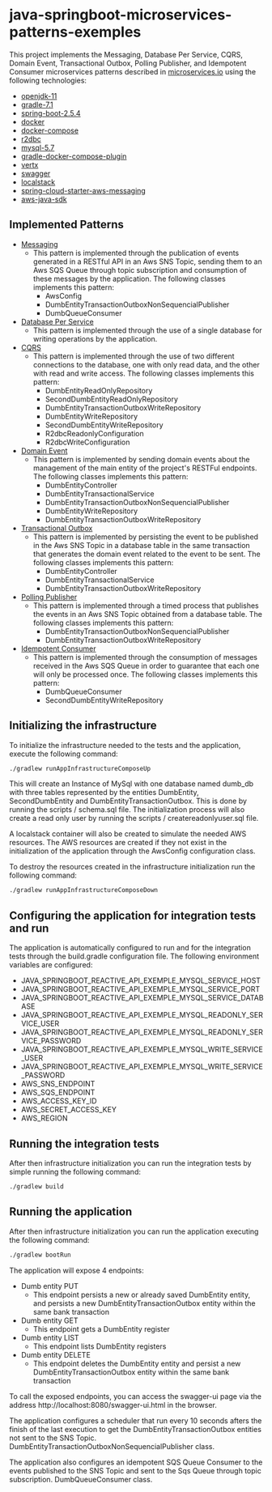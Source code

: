 # java-springboot-microservices-patterns-exemples

This project implements the Messaging, Database Per Service, CQRS, Domain Event, Transactional Outbox, Polling Publisher, and Idempotent Consumer microservices patterns described in [microservices.io](https://microservices.io) using the following technologies:
- [openjdk-11](https://openjdk.java.net/projects/jdk/11/)
- [gradle-7.1](https://docs.gradle.org/7.1/)
- [spring-boot-2.5.4](https://docs.spring.io/spring-boot/docs/2.5.4/reference/html/)
- [docker](https://www.docker.com/)
- [docker-compose](https://docs.docker.com/compose/)
- [r2dbc](https://r2dbc.io/)
- [mysql-5.7](https://dev.mysql.com/downloads/mysql/5.7.html)
- [gradle-docker-compose-plugin](https://github.com/avast/gradle-docker-compose-plugin)
- [vertx](https://vertx.io/)
- [swagger](https://swagger.io/)
- [localstack](https://github.com/localstack/localstack)
- [spring-cloud-starter-aws-messaging](https://github.com/awspring/spring-cloud-aws)
- [aws-java-sdk](https://docs.aws.amazon.com/sdk-for-java/index.html)

## Implemented Patterns
- [Messaging](https://microservices.io/patterns/communication-style/messaging.html)
  - This pattern is implemented through the publication of events generated in a RESTful API in an Aws SNS Topic, sending them to an Aws SQS Queue through topic subscription and consumption of these messages by the application. The following classes implements this pattern:
      - AwsConfig
      - DumbEntityTransactionOutboxNonSequencialPublisher
      - DumbQueueConsumer
- [Database Per Service](https://microservices.io/patterns/data/database-per-service.html)
  - This pattern is implemented through the use of a single database for writing operations by the application.
- [CQRS](https://microservices.io/patterns/data/cqrs.html)
  - This pattern is implemented through the use of two different connections to the database, one with only read data, and the other with read and write access. The following classes implements this pattern:
      - DumbEntityReadOnlyRepository
      - SecondDumbEntityReadOnlyRepository
      - DumbEntityTransactionOutboxWriteRepository
      - DumbEntityWriteRepository
      - SecondDumbEntityWriteRepository
      - R2dbcReadonlyConfiguration
      - R2dbcWriteConfiguration
- [Domain Event](https://microservices.io/patterns/data/domain-event.html)
    - This pattern is implemented by sending domain events about the management of the main entity of the project's RESTFul endpoints. The following classes implements this pattern:
      - DumbEntityController
      - DumbEntityTransactionalService
      - DumbEntityTransactionOutboxNonSequencialPublisher
      - DumbEntityWriteRepository
      - DumbEntityTransactionOutboxWriteRepository
- [Transactional Outbox](https://microservices.io/patterns/data/transactional-outbox.html)
  - This pattern is implemented by persisting the event to be published in the Aws SNS Topic in a database table in the same transaction that generates the domain event related to the event to be sent.  The following classes implements this pattern:
      - DumbEntityController
      - DumbEntityTransactionalService
      - DumbEntityTransactionOutboxWriteRepository
- [Polling Publisher](https://microservices.io/patterns/data/polling-publisher.html)
  - This pattern is implemented through a timed process that publishes the events in an Aws SNS Topic obtained from a database table. The following classes implements this pattern:
      - DumbEntityTransactionOutboxNonSequencialPublisher
      - DumbEntityTransactionOutboxWriteRepository
- [Idempotent Consumer](https://microservices.io/patterns/communication-style/idempotent-consumer.html) 
  - This pattern is implemented through the consumption of messages received in the Aws SQS Queue in order to guarantee that each one will only be processed once. The following classes implements this pattern:
      - DumbQueueConsumer
      - SecondDumbEntityWriteRepository

## Initializing the infrastructure

To initialize the infrastructure needed to the tests and the application, execute the following command:
```bash
./gradlew runAppInfrastructureComposeUp
```
This will create an Instance of MySql with one database named dumb_db with three tables represented by the entities DumbEntity, SecondDumbEntity and DumbEntityTransactionOutbox. This is done by running the scripts / schema.sql file.
The initialization process will also create a read only user by running the scripts / createreadonlyuser.sql file.

A localstack container will also be created to simulate the needed AWS resources. The AWS resources are created if they not exist in the initialization of the application through the AwsConfig configuration class.

To destroy the resources created in the infrastructure initialization run the following command:
```bash
./gradlew runAppInfrastructureComposeDown
```

## Configuring the application for integration tests and run
The application is automatically configured to run and for the integration tests through the build.gradle configuration file.
The following environment variables are configured:
  - JAVA_SPRINGBOOT_REACTIVE_API_EXEMPLE_MYSQL_SERVICE_HOST
  - JAVA_SPRINGBOOT_REACTIVE_API_EXEMPLE_MYSQL_SERVICE_PORT
  - JAVA_SPRINGBOOT_REACTIVE_API_EXEMPLE_MYSQL_SERVICE_DATABASE
  - JAVA_SPRINGBOOT_REACTIVE_API_EXEMPLE_MYSQL_READONLY_SERVICE_USER
  - JAVA_SPRINGBOOT_REACTIVE_API_EXEMPLE_MYSQL_READONLY_SERVICE_PASSWORD
  - JAVA_SPRINGBOOT_REACTIVE_API_EXEMPLE_MYSQL_WRITE_SERVICE_USER
  - JAVA_SPRINGBOOT_REACTIVE_API_EXEMPLE_MYSQL_WRITE_SERVICE_PASSWORD
  - AWS_SNS_ENDPOINT
  - AWS_SQS_ENDPOINT
  - AWS_ACCESS_KEY_ID
  - AWS_SECRET_ACCESS_KEY
  - AWS_REGION

## Running the integration tests
After then infrastructure initialization you can run the integration tests by simple running the following command:
```bash
./gradlew build
```

## Running the application
After then infrastructure initialization you can run the application executing the following command:
```bash
./gradlew bootRun
```

The application will expose 4 endpoints:
- Dumb entity PUT
  - This endpoint persists a new or already saved DumbEntity entity, and persists a new DumbEntityTransactionOutbox entity within the same bank transaction
- Dumb entity GET
  - This endpoint gets a DumbEntity register
- Dumb entity LIST
  - This endpoint lists DumbEntity registers
- Dumb entity DELETE
  - This endpoint deletes the DumbEntity entity and persist a new DumbEntityTransactionOutbox entity within the same bank transaction
  
To call the exposed endpoints, you can access the swagger-ui page via the address http://localhost:8080/swagger-ui.html in the browser.

The application configures a scheduler that run every 10 seconds afters the finish of the last execution to get the DumbEntityTransactionOutbox entities not sent to the SNS Topic. DumbEntityTransactionOutboxNonSequencialPublisher class.

The application also configures an idempotent SQS Queue Consumer to the events published to the SNS Topic and sent to the Sqs Queue through topic subscription. DumbQueueConsumer class.

